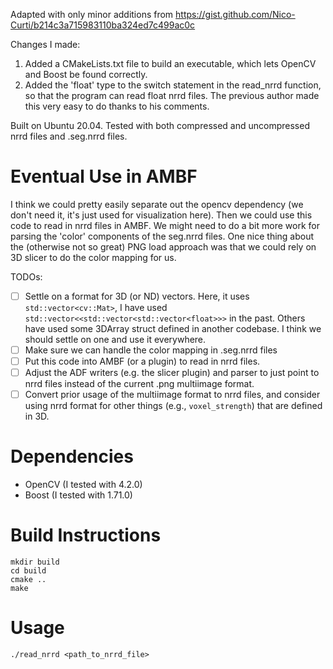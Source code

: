 Adapted with only minor additions from https://gist.github.com/Nico-Curti/b214c3a715983110ba324ed7c499ac0c

Changes I made: 
1. Added a CMakeLists.txt file to build an executable, which lets OpenCV and Boost be found correctly.
1. Added the 'float' type to the switch statement in the read_nrrd function, so that the program can read float nrrd files. The previous author made this very easy to do thanks to his comments.

Built on Ubuntu 20.04. Tested with both compressed and uncompressed nrrd files and .seg.nrrd files.

# Eventual Use in AMBF
I think we could pretty easily separate out the opencv dependency (we don't need it, it's just used for visualization here). Then we could use this code to read in nrrd files in AMBF. We might need to do a bit more work for parsing the 'color' components of the seg.nrrd files. One nice thing about the (otherwise not so great) PNG load approach was that we could rely on 3D slicer to do the color mapping for us.

TODOs:
- [ ] Settle on a format for 3D (or ND) vectors. Here, it uses ```std::vector<cv::Mat>```, I have used ```std::vector<<std::vector<std::vector<float>>>``` in the past. Others have used some 3DArray struct defined in another codebase. I think we should settle on one and use it everywhere.
- [ ] Make sure we can handle the color mapping in .seg.nrrd files
- [ ] Put this code into AMBF (or a plugin) to read in nrrd files.
- [ ] Adjust the ADF writers (e.g. the slicer plugin) and parser to just point to nrrd files instead of the current .png multiimage format.
- [ ] Convert prior usage of the multiimage format to nrrd files, and consider using nrrd format for other things (e.g., ```voxel_strength```) that are defined in 3D.

# Dependencies
- OpenCV (I tested with 4.2.0)
- Boost (I tested with 1.71.0)

# Build Instructions
```
mkdir build
cd build
cmake ..
make
```

# Usage
```
./read_nrrd <path_to_nrrd_file>
```
